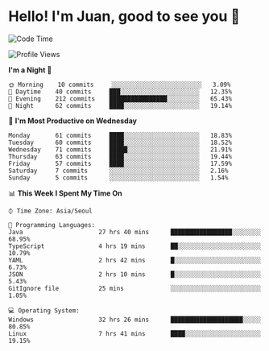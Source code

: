 # Hello! I'm Juan, good to see you 👋

<!--
**Y-k-Y/Y-k-Y** is a ✨ _special_ ✨ repository because its `README.md` (this file) appears on your GitHub profile.

Here are some ideas to get you started:

- 🔭 I’m currently working on ...
- 🌱 I’m currently learning ...
- 👯 I’m looking to collaborate on ...
- 🤔 I’m looking for help with ...
- 💬 Ask me about ...
- 📫 How to reach me: ...
- 😄 Pronouns: ...
- ⚡ Fun fact: ...
-->
<!--
![Profile views](https://gpvc.arturio.dev/Y-k-Y)

[![Omid Nikrah StackOverflow](https://github-readme-stackoverflow.vercel.app/?userID=9517076)](https://stackoverflow.com/users/9517076/i-have-10-fingers)
-->

<!--START_SECTION:waka-->
![Code Time](http://img.shields.io/badge/Code%20Time-40%20hrs%2056%20mins-blue)

![Profile Views](http://img.shields.io/badge/Profile%20Views-0-blue)

**I'm a Night 🦉** 

```text
🌞 Morning    10 commits     ░░░░░░░░░░░░░░░░░░░░░░░░░   3.09% 
🌆 Daytime    40 commits     ███░░░░░░░░░░░░░░░░░░░░░░   12.35% 
🌃 Evening    212 commits    ████████████████░░░░░░░░░   65.43% 
🌙 Night      62 commits     ████░░░░░░░░░░░░░░░░░░░░░   19.14%

```
📅 **I'm Most Productive on Wednesday** 

```text
Monday       61 commits     ████░░░░░░░░░░░░░░░░░░░░░   18.83% 
Tuesday      60 commits     ████░░░░░░░░░░░░░░░░░░░░░   18.52% 
Wednesday    71 commits     █████░░░░░░░░░░░░░░░░░░░░   21.91% 
Thursday     63 commits     ████░░░░░░░░░░░░░░░░░░░░░   19.44% 
Friday       57 commits     ████░░░░░░░░░░░░░░░░░░░░░   17.59% 
Saturday     7 commits      ░░░░░░░░░░░░░░░░░░░░░░░░░   2.16% 
Sunday       5 commits      ░░░░░░░░░░░░░░░░░░░░░░░░░   1.54%

```


📊 **This Week I Spent My Time On** 

```text
⌚︎ Time Zone: Asia/Seoul

💬 Programming Languages: 
Java                     27 hrs 40 mins      █████████████████░░░░░░░░   68.95% 
TypeScript               4 hrs 19 mins       ██░░░░░░░░░░░░░░░░░░░░░░░   10.79% 
YAML                     2 hrs 42 mins       █░░░░░░░░░░░░░░░░░░░░░░░░   6.73% 
JSON                     2 hrs 10 mins       █░░░░░░░░░░░░░░░░░░░░░░░░   5.43% 
GitIgnore file           25 mins             ░░░░░░░░░░░░░░░░░░░░░░░░░   1.05%

💻 Operating System: 
Windows                  32 hrs 26 mins      ████████████████████░░░░░   80.85% 
Linux                    7 hrs 41 mins       ████░░░░░░░░░░░░░░░░░░░░░   19.15%

```


<!--END_SECTION:waka-->
